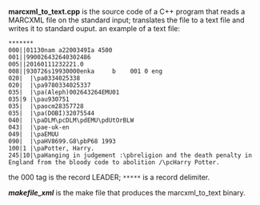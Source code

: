 **marcxml_to_text.cpp** is the source code of a C++ program that reads a MARCXML file on the standard
input; translates the file to a text file and writes it to standard ouput.
an example of a text file:
```
*******
000||01130nam a2200349Ia 4500
001||990026432640302486
005||20160111232221.0
008||930726s19930000enka     b    001 0 eng  
020|  |\pa0334025338
020|  |\pa9780334025337
035|  |\pa(Aleph)002643264EMU01
035|9 |\pau930751
035|  |\paocm28357728
035|  |\pa(DOBI)32075544
040|  |\paDLM\pcDLM\pdEMU\pdUtOrBLW
043|  |\pae-uk-en
049|  |\paEMUU
090|  |\paHV8699.G8\pbP68 1993
100|1 |\paPotter, Harry.
245|10|\paHanging in judgement :\pbreligion and the death penalty in England from the bloody code to abolition /\pcHarry Potter.

``` 
the 000 tag is the record LEADER; ``` ***** ``` is a record delimiter.


***makefile_xml*** is the make file that produces the marcxml_to_text binary.



